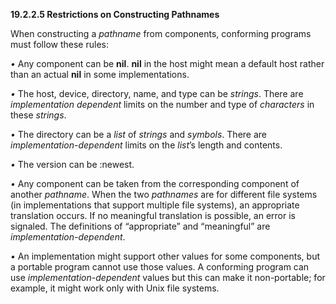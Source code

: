 **19.2.2.5 Restrictions on Constructing Pathnames** 

When constructing a *pathname* from components, conforming programs must follow these rules: 

*•* Any component can be **nil**. **nil** in the host might mean a default host rather than an actual **nil** in some implementations. 

*•* The host, device, directory, name, and type can be *strings*. There are *implementation dependent* limits on the number and type of *characters* in these *strings*. 

*•* The directory can be a *list* of *strings* and *symbols*. There are *implementation-dependent* limits on the *list*’s length and contents. 

*•* The version can be :newest. 

*•* Any component can be taken from the corresponding component of another *pathname*. When the two *pathnames* are for different file systems (in implementations that support multiple file systems), an appropriate translation occurs. If no meaningful translation is possible, an error is signaled. The definitions of “appropriate” and “meaningful” are *implementation-dependent*. 

*•* An implementation might support other values for some components, but a portable program cannot use those values. A conforming program can use *implementation-dependent* values but this can make it non-portable; for example, it might work only with Unix file systems. 

